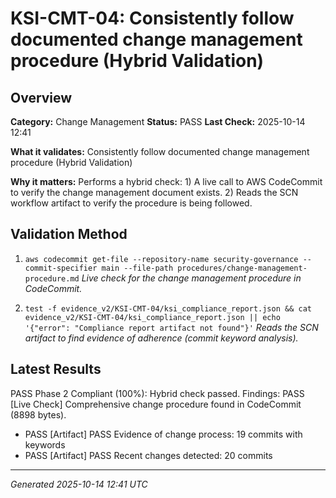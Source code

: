 # KSI-CMT-04: Consistently follow documented change management procedure (Hybrid Validation)

## Overview

**Category:** Change Management
**Status:** PASS
**Last Check:** 2025-10-14 12:41

**What it validates:** Consistently follow documented change management procedure (Hybrid Validation)

**Why it matters:** Performs a hybrid check: 1) A live call to AWS CodeCommit to verify the change management document exists. 2) Reads the SCN workflow artifact to verify the procedure is being followed.

## Validation Method

1. `aws codecommit get-file --repository-name security-governance --commit-specifier main --file-path procedures/change-management-procedure.md`
   *Live check for the change management procedure in CodeCommit.*

2. `test -f evidence_v2/KSI-CMT-04/ksi_compliance_report.json && cat evidence_v2/KSI-CMT-04/ksi_compliance_report.json || echo '{"error": "Compliance report artifact not found"}'`
   *Reads the SCN artifact to find evidence of adherence (commit keyword analysis).*

## Latest Results

PASS Phase 2 Compliant (100%): Hybrid check passed. Findings: PASS [Live Check] Comprehensive change procedure found in CodeCommit (8898 bytes).
- PASS [Artifact] PASS Evidence of change process: 19 commits with keywords
- PASS [Artifact] PASS Recent changes detected: 20 commits

---
*Generated 2025-10-14 12:41 UTC*
